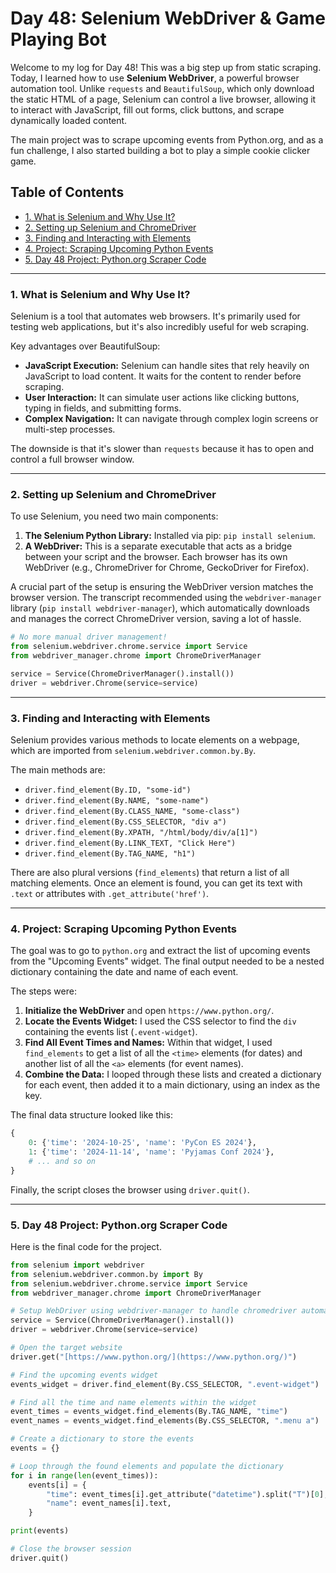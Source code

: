 # Day 48: Selenium WebDriver & Game Playing Bot

Welcome to my log for Day 48! This was a big step up from static scraping. Today, I learned how to use **Selenium WebDriver**, a powerful browser automation tool. Unlike `requests` and `BeautifulSoup`, which only download the static HTML of a page, Selenium can control a live browser, allowing it to interact with JavaScript, fill out forms, click buttons, and scrape dynamically loaded content.

The main project was to scrape upcoming events from Python.org, and as a fun challenge, I also started building a bot to play a simple cookie clicker game.

## Table of Contents
- [1. What is Selenium and Why Use It?](#1-what-is-selenium-and-why-use-it)
- [2. Setting up Selenium and ChromeDriver](#2-setting-up-selenium-and-chromedriver)
- [3. Finding and Interacting with Elements](#3-finding-and-interacting-with-elements)
- [4. Project: Scraping Upcoming Python Events](#4-project-scraping-upcoming-python-events)
- [5. Day 48 Project: Python.org Scraper Code](#5-day-48-project-pythonorg-scraper-code)

---

### 1. What is Selenium and Why Use It?
Selenium is a tool that automates web browsers. It's primarily used for testing web applications, but it's also incredibly useful for web scraping.

Key advantages over BeautifulSoup:
-   **JavaScript Execution:** Selenium can handle sites that rely heavily on JavaScript to load content. It waits for the content to render before scraping.
-   **User Interaction:** It can simulate user actions like clicking buttons, typing in fields, and submitting forms.
-   **Complex Navigation:** It can navigate through complex login screens or multi-step processes.

The downside is that it's slower than `requests` because it has to open and control a full browser window.

---

### 2. Setting up Selenium and ChromeDriver
To use Selenium, you need two main components:
1.  **The Selenium Python Library:** Installed via pip: `pip install selenium`.
2.  **A WebDriver:** This is a separate executable that acts as a bridge between your script and the browser. Each browser has its own WebDriver (e.g., ChromeDriver for Chrome, GeckoDriver for Firefox).

A crucial part of the setup is ensuring the WebDriver version matches the browser version. The transcript recommended using the `webdriver-manager` library (`pip install webdriver-manager`), which automatically downloads and manages the correct ChromeDriver version, saving a lot of hassle.

```python
# No more manual driver management!
from selenium.webdriver.chrome.service import Service
from webdriver_manager.chrome import ChromeDriverManager

service = Service(ChromeDriverManager().install())
driver = webdriver.Chrome(service=service)
```

---

### 3. Finding and Interacting with Elements
Selenium provides various methods to locate elements on a webpage, which are imported from `selenium.webdriver.common.by.By`.

The main methods are:
-   `driver.find_element(By.ID, "some-id")`
-   `driver.find_element(By.NAME, "some-name")`
-   `driver.find_element(By.CLASS_NAME, "some-class")`
-   `driver.find_element(By.CSS_SELECTOR, "div a")`
-   `driver.find_element(By.XPATH, "/html/body/div/a[1]")`
-   `driver.find_element(By.LINK_TEXT, "Click Here")`
-   `driver.find_element(By.TAG_NAME, "h1")`

There are also plural versions (`find_elements`) that return a list of all matching elements. Once an element is found, you can get its text with `.text` or attributes with `.get_attribute('href')`.

---

### 4. Project: Scraping Upcoming Python Events
The goal was to go to `python.org` and extract the list of upcoming events from the "Upcoming Events" widget. The final output needed to be a nested dictionary containing the date and name of each event.

The steps were:
1.  **Initialize the WebDriver** and open `https://www.python.org/`.
2.  **Locate the Events Widget:** I used the CSS selector to find the `div` containing the events list (`.event-widget`).
3.  **Find All Event Times and Names:** Within that widget, I used `find_elements` to get a list of all the `<time>` elements (for dates) and another list of all the `<a>` elements (for event names).
4.  **Combine the Data:** I looped through these lists and created a dictionary for each event, then added it to a main dictionary, using an index as the key.

The final data structure looked like this:
```python
{
    0: {'time': '2024-10-25', 'name': 'PyCon ES 2024'},
    1: {'time': '2024-11-14', 'name': 'Pyjamas Conf 2024'},
    # ... and so on
}
```
Finally, the script closes the browser using `driver.quit()`.

---

### 5. Day 48 Project: Python.org Scraper Code
Here is the final code for the project.

```python
from selenium import webdriver
from selenium.webdriver.common.by import By
from selenium.webdriver.chrome.service import Service
from webdriver_manager.chrome import ChromeDriverManager

# Setup WebDriver using webdriver-manager to handle chromedriver automatically
service = Service(ChromeDriverManager().install())
driver = webdriver.Chrome(service=service)

# Open the target website
driver.get("[https://www.python.org/](https://www.python.org/)")

# Find the upcoming events widget
events_widget = driver.find_element(By.CSS_SELECTOR, ".event-widget")

# Find all the time and name elements within the widget
event_times = events_widget.find_elements(By.TAG_NAME, "time")
event_names = events_widget.find_elements(By.CSS_SELECTOR, ".menu a")

# Create a dictionary to store the events
events = {}

# Loop through the found elements and populate the dictionary
for i in range(len(event_times)):
    events[i] = {
        "time": event_times[i].get_attribute("datetime").split("T")[0],
        "name": event_names[i].text,
    }

print(events)

# Close the browser session
driver.quit()

```